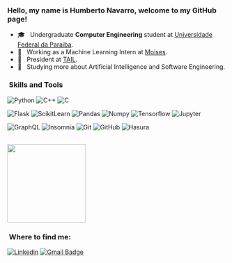<h3> Hello, my name is Humberto Navarro, welcome to my GitHub page! </h3>

- 🎓 &nbsp; Undergraduate **Computer Engineering** student at <a href="https://www.ufpb.br/">Universidade Federal da Paraíba</a>.
- 💼 &nbsp; Working as a Machine Learning Intern at <a href="https://moises.ai/">Moises</a>.
- 🐋 &nbsp; President at <a href="https://github.com/TailUFPB">TAIL</a>.
- 🌱 &nbsp; Studying more about Artificial Intelligence and Software Engineering.

<h3> &nbsp;Skills and Tools</h3>

  ![Python](https://img.shields.io/badge/-Python-333333?style=flat&logo=python)
  ![C++](https://img.shields.io/badge/-C++-333333?style=flat&logo=C%2B%2B&logoColor=00599C)
  ![C](https://img.shields.io/badge/-C-333333?style=flat&logo=C)
  
  ![Flask](https://img.shields.io/badge/-Flask-333333?style=flat&logo=Flask)
  ![ScikitLearn](https://img.shields.io/badge/-ScikitLearn-333333?style=flat&logo=ScikitLearn)
  ![Pandas](https://img.shields.io/badge/-Pandas-333333?style=flat&logo=Pandas)
  ![Numpy](https://img.shields.io/badge/-Numpy-333333?style=flat&logo=Numpy)
  ![Tensorflow](https://img.shields.io/badge/-Tensorflow-333333?style=flat&logo=Tensorflow)
  ![Jupyter](https://img.shields.io/badge/-Jupyter-333333?style=flat&logo=Jupyter)

  ![GraphQL](https://img.shields.io/badge/-GraphQL-333333?style=flat&logo=graphql)
  ![Insomnia](https://img.shields.io/badge/-Insomnia-333333?style=flat&logo=insomnia)
  ![Git](https://img.shields.io/badge/-Git-333333?style=flat&logo=git)
  ![GitHub](https://img.shields.io/badge/-GitHub-333333?style=flat&logo=github)
  ![Hasura](https://img.shields.io/badge/-Hasura-333333?style=flat&logo=hasura)


<br/>

<a href="https://github.com/humbertonc">
  <img height="180em" src="https://github-readme-stats.vercel.app/api?username=humbertonc&theme=dracula&show_icons=true" />
</a>

<br/>

<h3> &nbsp;Where to find me: </h3> 

[![Linkedin](https://img.shields.io/badge/LinkedIn-0077B5?style=for-the-badge&logo=linkedin&logoColor=white)](https://www.linkedin.com/in/humbertonc/)
[![Gmail Badge](https://img.shields.io/badge/-humbertonavarroc@gmail.com-c14438?style=flat-square&logo=Gmail&logoColor=white&link=mailto:humbertonavarroc@gmail.com)](mailto:humbertonavarroc@gmail.com)
